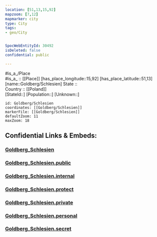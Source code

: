 ```yaml
---
location: [51,13,15,92] 
mapzoom: [7,12] 
mapmarker: city 
type: City
tags:
- geo/City


SpocWebEntityId: 30492
isDeleted: false
confidential: public

---
```

#is_a_/Place  
#is_a_ :: [[Place]] 
[has_place_longitude::15,92] 
[has_place_latitude::51,13] 
[name::Goldberg/Schlesien] 
State ::  
Country :: [[Poland]]  
[StateId::] 
[Population::] 
[Unknown::] 


```leaflet
id: Goldberg/Schlesien
coordinates: [[Goldberg/Schlesien]] 
markerFile: [[Goldberg/Schlesien]] 
defaultZoom: 11 
maxZoom: 18
```


## Confidential Links & Embeds: 

### [Goldberg_Schlesien](/_Standards/Earth/Continent/Europe/Europe~East/Poland/City/Goldberg_Schlesien.md) 

### [Goldberg_Schlesien.public](/_public/Earth/Continent/Europe/Europe~East/Poland/City/Goldberg_Schlesien.public.md) 

### [Goldberg_Schlesien.internal](/_internal/Earth/Continent/Europe/Europe~East/Poland/City/Goldberg_Schlesien.internal.md) 

### [Goldberg_Schlesien.protect](/_protect/Earth/Continent/Europe/Europe~East/Poland/City/Goldberg_Schlesien.protect.md) 

### [Goldberg_Schlesien.private](/_private/Earth/Continent/Europe/Europe~East/Poland/City/Goldberg_Schlesien.private.md) 

### [Goldberg_Schlesien.personal](/_personal/Earth/Continent/Europe/Europe~East/Poland/City/Goldberg_Schlesien.personal.md) 

### [Goldberg_Schlesien.secret](/_secret/Earth/Continent/Europe/Europe~East/Poland/City/Goldberg_Schlesien.secret.md)

